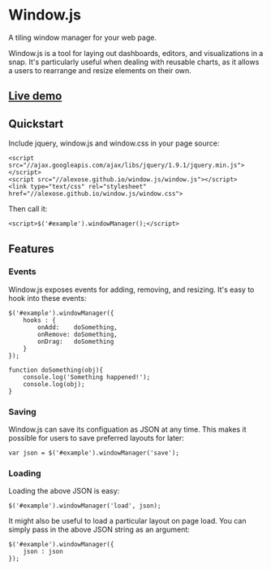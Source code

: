 Window.js
=========

A tiling window manager for your web page.

Window.js is a tool for laying out dashboards, editors, and visualizations in a snap.  It's particularly useful when dealing with reusable charts, as it allows a users to rearrange and resize elements on their own.

## [Live demo](http://alexose.github.io/window.js)

## Quickstart

Include jquery, window.js and window.css in your page source:

    <script src="//ajax.googleapis.com/ajax/libs/jquery/1.9.1/jquery.min.js"></script>
    <script src="//alexose.github.io/window.js/window.js"></script>
    <link type="text/css" rel="stylesheet" href="//alexose.github.io/window.js/window.css">

Then call it:

    <script>$('#example').windowManager();</script>

## Features

### Events

Window.js exposes events for adding, removing, and resizing.  It's easy to hook into these events:

    $('#example').windowManager({
        hooks : {
            onAdd:    doSomething,
            onRemove: doSomething,
            onDrag:   doSomething
        }
    });

    function doSomething(obj){
        console.log('Something happened!');
        console.log(obj);
    }

### Saving

Window.js can save its configuation as JSON at any time.  This makes it possible for users to save preferred layouts for later:

    var json = $('#example').windowManager('save');

### Loading

Loading the above JSON is easy:

    $('#example').windowManager('load', json);

It might also be useful to load a particular layout on page load.  You can simply pass in the above JSON string as an argument:

    $('#example').windowManager({
        json : json
    });
